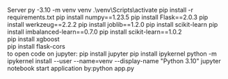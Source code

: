 Server
py -3.10 -m venv venv
.\venv\Scripts\activate
 pip install -r requirements.txt
 pip install numpy==1.23.5
 pip install Flask==2.0.3 
 pip install werkzeug==2.2.2 
 pip install joblib==1.2.0
 pip install scikit-learn 
 pip install imbalanced-learn==0.7.0
 pip install scikit-learn==1.0.2   
 pip install xgboost  
 pip install flask-cors   
 to open code on jupyter:
 pip install jupyter
 pip install ipykernel
 python -m ipykernel install --user --name=venv --display-name "Python 3.10"
  jupyter notebook
  start application by:python app.py
